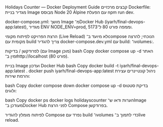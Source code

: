 Holidays Counter — Docker Deployment Guide
קבצים מרכזיים
Dockerfile: מגדיר בניית Image מבוסס Node 20 Alpine עם הפעלת npm run dev.

docker-compose.yml: מושך Image מ־Docker Hub (iyarh/final-devops-app:latest), מגדיר ENV NODE_ENV=prod, וממפה פורט 80 ל־5173.

הרצת הפרויקט
לפיתוח מקומי (Live Reload)
לא מיועד ב־compose הנוכחי; להרצה מקומית עם build צריך להגדיר docker-compose.dev.yml עם build: ו־volumes:.

לפרודקשן / בדיקות (עם Image מוכן)
bash
Copy
docker compose up -d
האתר זמין ב־http://localhost (פורט 80).

בניית Image ועדכון Docker Hub
bash
Copy
docker build -t iyarh/final-devops-app:latest .
docker push iyarh/final-devops-app:latest
ניהול קונטיינרים
עצירת והרמת שירות:

bash
Copy
docker compose down
docker compose up -d
בדיקת סטטוס ולוגים:

bash
Copy
docker ps
docker logs holidayscounter
הערות
ודאו ש־Image מעודכן ב־Docker Hub לפני הרצת Compose בפרודקשן.

לפיתוח מומלץ להגדיר Compose נפרד עם build ו־volumes כדי לתמוך ב־live reload.